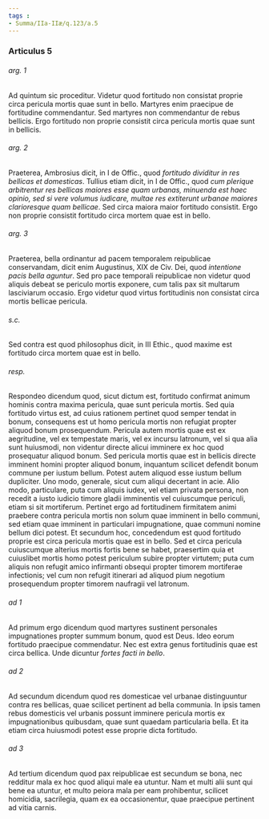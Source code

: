 ```yaml
---
tags : 
- Summa/IIa-IIæ/q.123/a.5
---
```


### Articulus 5

###### arg. 1
Ad quintum sic proceditur. Videtur quod fortitudo non consistat proprie circa pericula mortis quae sunt in bello. Martyres enim praecipue de fortitudine commendantur. Sed martyres non commendantur de rebus bellicis. Ergo fortitudo non proprie consistit circa pericula mortis quae sunt in bellicis.

###### arg. 2
Praeterea, Ambrosius dicit, in I de Offic., quod *fortitudo dividitur in res bellicas et domesticas*. Tullius etiam dicit, in I de Offic., quod *cum plerique arbitrentur res bellicas maiores esse quam urbanas, minuenda est haec opinio, sed si vere volumus iudicare, multae res extiterunt urbanae maiores clarioresque quam bellicae*. Sed circa maiora maior fortitudo consistit. Ergo non proprie consistit fortitudo circa mortem quae est in bello.

###### arg. 3
Praeterea, bella ordinantur ad pacem temporalem reipublicae conservandam, dicit enim Augustinus, XIX de Civ. Dei, quod *intentione pacis bella aguntur*. Sed pro pace temporali reipublicae non videtur quod aliquis debeat se periculo mortis exponere, cum talis pax sit multarum lasciviarum occasio. Ergo videtur quod virtus fortitudinis non consistat circa mortis bellicae pericula.

###### s.c.
Sed contra est quod philosophus dicit, in III Ethic., quod maxime est fortitudo circa mortem quae est in bello.

###### resp.
Respondeo dicendum quod, sicut dictum est, fortitudo confirmat animum hominis contra maxima pericula, quae sunt pericula mortis. Sed quia fortitudo virtus est, ad cuius rationem pertinet quod semper tendat in bonum, consequens est ut homo pericula mortis non refugiat propter aliquod bonum prosequendum. Pericula autem mortis quae est ex aegritudine, vel ex tempestate maris, vel ex incursu latronum, vel si qua alia sunt huiusmodi, non videntur directe alicui imminere ex hoc quod prosequatur aliquod bonum. Sed pericula mortis quae est in bellicis directe imminent homini propter aliquod bonum, inquantum scilicet defendit bonum commune per iustum bellum. Potest autem aliquod esse iustum bellum dupliciter. Uno modo, generale, sicut cum aliqui decertant in acie. Alio modo, particulare, puta cum aliquis iudex, vel etiam privata persona, non recedit a iusto iudicio timore gladii imminentis vel cuiuscumque periculi, etiam si sit mortiferum. Pertinet ergo ad fortitudinem firmitatem animi praebere contra pericula mortis non solum quae imminent in bello communi, sed etiam quae imminent in particulari impugnatione, quae communi nomine bellum dici potest. Et secundum hoc, concedendum est quod fortitudo proprie est circa pericula mortis quae est in bello. Sed et circa pericula cuiuscumque alterius mortis fortis bene se habet, praesertim quia et cuiuslibet mortis homo potest periculum subire propter virtutem; puta cum aliquis non refugit amico infirmanti obsequi propter timorem mortiferae infectionis; vel cum non refugit itinerari ad aliquod pium negotium prosequendum propter timorem naufragii vel latronum.

###### ad 1
Ad primum ergo dicendum quod martyres sustinent personales impugnationes propter summum bonum, quod est Deus. Ideo eorum fortitudo praecipue commendatur. Nec est extra genus fortitudinis quae est circa bellica. Unde dicuntur *fortes facti in bello*.

###### ad 2
Ad secundum dicendum quod res domesticae vel urbanae distinguuntur contra res bellicas, quae scilicet pertinent ad bella communia. In ipsis tamen rebus domesticis vel urbanis possunt imminere pericula mortis ex impugnationibus quibusdam, quae sunt quaedam particularia bella. Et ita etiam circa huiusmodi potest esse proprie dicta fortitudo.

###### ad 3
Ad tertium dicendum quod pax reipublicae est secundum se bona, nec redditur mala ex hoc quod aliqui male ea utuntur. Nam et multi alii sunt qui bene ea utuntur, et multo peiora mala per eam prohibentur, scilicet homicidia, sacrilegia, quam ex ea occasionentur, quae praecipue pertinent ad vitia carnis.

